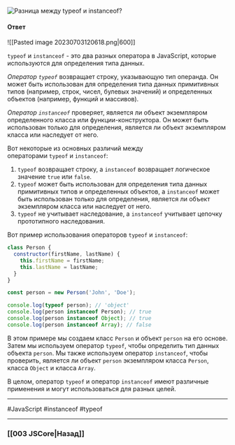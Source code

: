 ![Разница между `typeof` и `instanceof`?](https://youtu.be/ovV8GhIkzBE?t=835)

#### Ответ

![[Pasted image 20230703120618.png|600]]

`typeof` и `instanceof` - это два разных оператора в JavaScript, которые используются для определения типа данных.

*Оператор `typeof`* возвращает строку, указывающую тип операнда. Он может быть использован для определения типа данных примитивных типов (например, строк, чисел, булевых значений) и определенных объектов (например, функций и массивов).

*Оператор `instanceof`* проверяет, является ли объект экземпляром определенного класса или функции-конструктора. Он может быть использован только для определения, является ли объект экземпляром класса или наследует от него.

Вот некоторые из основных различий между операторами `typeof` и `instanceof`:

1. `typeof` возвращает строку, а `instanceof` возвращает логическое значение `true` или `false`.
2. `typeof` может быть использован для определения типа данных примитивных типов и определенных объектов, а `instanceof` может быть использован только для определения, является ли объект экземпляром класса или наследует от него.
3. `typeof` не учитывает наследование, а `instanceof` учитывает цепочку прототипного наследования.

Вот пример использования операторов `typeof` и `instanceof`:

```javascript
class Person {
  constructor(firstName, lastName) {
    this.firstName = firstName;
    this.lastName = lastName;
  }
}

const person = new Person('John', 'Doe');

console.log(typeof person); // 'object'
console.log(person instanceof Person); // true
console.log(person instanceof Object); // true
console.log(person instanceof Array); // false
```

В этом примере мы создаем класс `Person` и объект `person` на его основе. Затем мы используем оператор `typeof`, чтобы определить тип данных объекта `person`. Мы также используем оператор `instanceof`, чтобы проверить, является ли объект `person` экземпляром класса `Person`, класса `Object` и класса `Array`.

В целом, оператор `typeof` и оператор `instanceof` имеют различные применения и могут использоваться для разных целей.

___
 #JavaScript #instanceof #typeof

___

### [[003 JSCore|Назад]]
